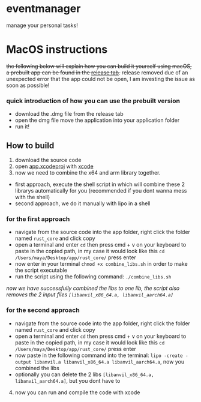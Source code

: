 # eventmanager
manage your personal tasks! 

# MacOS instructions
~~the following below will explain how you can build it yourself using macOS, a prebuilt app can be found in the [release tab](https://github.com/AkameTheCoder/eventmanager/releases).~~
release removed due of an unexpected error that the app could not be open, I am investing the issue as soon as possible!
### quick introduction of how you can use the prebuilt version
- download the .dmg file from the release tab
- open the dmg file move the application into your application folder
- run it!
## How to build

1. download the source code
2. open [app.xcodeproj](https://github.com/AkameTheCoder/eventmanager/tree/main/app/app.xcodeproj) with [xcode](https://apps.apple.com/de/app/xcode/id497799835?l=en-GB&mt=12)
3. now we need to combine the x64 and arm library together.

- first approach, execute the shell script in which will combine these 2 librarys automatically for you (recommended if you dont wanna mess with the shell)
- second approach, we do it manually with lipo in a shell

### for the first approach
- navigate from the source code into the app folder, right click the folder named `rust_core` and click copy
- open a terminal and enter `cd` then press cmd + v on your keyboard to paste in the copied path, in my case it would look like this `cd /Users/maya/Desktop/app/rust_core/` press enter
- now enter in your terminal `chmod +x combine_libs.sh` in order to make the script executable
- run the script using the following command: `./combine_libs.sh`

*now we have successfully combined the libs to one lib, the script also removes the 2 input files `[libanvil_x86_64.a, libanvil_aarch64.a]`*

### for the second approach 
- navigate from the source code into the app folder, right click the folder named `rust_core` and click copy
- open a terminal and enter `cd` then press cmd + v on your keyboard to paste in the copied path, in my case it would look like this `cd /Users/maya/Desktop/app/rust_core/` press enter
- now paste in the following command into the terminal: `lipo -create -output libanvil.a libanvil_x86_64.a libanvil_aarch64.a`, now you combined the libs
- optionally you can delete the 2 libs `[libanvil_x86_64.a, libanvil_aarch64.a]`, but you dont have to

4. now you can run and compile the code with xcode
